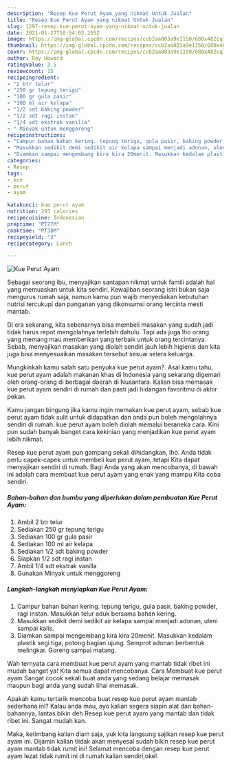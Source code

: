 ```yaml
---
description: "Resep Kue Perut Ayam yang nikmat Untuk Jualan"
title: "Resep Kue Perut Ayam yang nikmat Untuk Jualan"
slug: 1297-resep-kue-perut-ayam-yang-nikmat-untuk-jualan
date: 2021-01-27T10:54:03.255Z
image: https://img-global.cpcdn.com/recipes/ccb2aa803a9e1150/680x482cq70/kue-perut-ayam-foto-resep-utama.jpg
thumbnail: https://img-global.cpcdn.com/recipes/ccb2aa803a9e1150/680x482cq70/kue-perut-ayam-foto-resep-utama.jpg
cover: https://img-global.cpcdn.com/recipes/ccb2aa803a9e1150/680x482cq70/kue-perut-ayam-foto-resep-utama.jpg
author: Ray Howard
ratingvalue: 3.5
reviewcount: 15
recipeingredient:
- "2 btr telur"
- "250 gr tepung terigu"
- "100 gr gula pasir"
- "100 ml air kelapa"
- "1/2 sdt baking powder"
- "1/2 sdt ragi instan"
- "1/4 sdt ekstrak vanilla"
- " Minyak untuk menggoreng"
recipeinstructions:
- "Campur bahan bahan kering. tepung terigu, gula pasir, baking powder, ragi instan. Masukkan telur aduk bersama bahan kering."
- "Masukkan sedikit demi sedikit air kelapa sampai menjadi adonan, uleni sampai kalis."
- "Diamkan sampai mengembang kira kira 20menit. Masukkan kedalam plastik segi tiga, potong bagian ujung. Semprot adonan berbentuk melingkar. Goreng sampai matang."
categories:
- Resep
tags:
- kue
- perut
- ayam

katakunci: kue perut ayam 
nutrition: 293 calories
recipecuisine: Indonesian
preptime: "PT27M"
cooktime: "PT38M"
recipeyield: "3"
recipecategory: Lunch

---
```



![Kue Perut Ayam](https://img-global.cpcdn.com/recipes/ccb2aa803a9e1150/680x482cq70/kue-perut-ayam-foto-resep-utama.jpg)

Sebagai seorang ibu, menyajikan santapan nikmat untuk famili adalah hal yang memuaskan untuk kita sendiri. Kewajiban seorang istri bukan saja mengurus rumah saja, namun kamu pun wajib menyediakan kebutuhan nutrisi tercukupi dan panganan yang dikonsumsi orang tercinta mesti mantab.

Di era  sekarang, kita sebenarnya bisa membeli masakan yang sudah jadi tidak harus repot mengolahnya terlebih dahulu. Tapi ada juga lho orang yang memang mau memberikan yang terbaik untuk orang tercintanya. Sebab, menyajikan masakan yang diolah sendiri jauh lebih higienis dan kita juga bisa menyesuaikan masakan tersebut sesuai selera keluarga. 



Mungkinkah kamu salah satu penyuka kue perut ayam?. Asal kamu tahu, kue perut ayam adalah makanan khas di Indonesia yang sekarang digemari oleh orang-orang di berbagai daerah di Nusantara. Kalian bisa memasak kue perut ayam sendiri di rumah dan pasti jadi hidangan favoritmu di akhir pekan.

Kamu jangan bingung jika kamu ingin memakan kue perut ayam, sebab kue perut ayam tidak sulit untuk didapatkan dan anda pun boleh mengolahnya sendiri di rumah. kue perut ayam boleh diolah memalui beraneka cara. Kini pun sudah banyak banget cara kekinian yang menjadikan kue perut ayam lebih nikmat.

Resep kue perut ayam pun gampang sekali dihidangkan, lho. Anda tidak perlu capek-capek untuk membeli kue perut ayam, tetapi Kita dapat menyajikan sendiri di rumah. Bagi Anda yang akan mencobanya, di bawah ini adalah cara membuat kue perut ayam yang enak yang mampu Kita coba sendiri.

<!--inarticleads1-->

##### Bahan-bahan dan bumbu yang diperlukan dalam pembuatan Kue Perut Ayam:

1. Ambil 2 btr telur
1. Sediakan 250 gr tepung terigu
1. Sediakan 100 gr gula pasir
1. Sediakan 100 ml air kelapa
1. Sediakan 1/2 sdt baking powder
1. Siapkan 1/2 sdt ragi instan
1. Ambil 1/4 sdt ekstrak vanilla
1. Gunakan  Minyak untuk menggoreng




<!--inarticleads2-->

##### Langkah-langkah menyiapkan Kue Perut Ayam:

1. Campur bahan bahan kering. tepung terigu, gula pasir, baking powder, ragi instan. Masukkan telur aduk bersama bahan kering.
1. Masukkan sedikit demi sedikit air kelapa sampai menjadi adonan, uleni sampai kalis.
1. Diamkan sampai mengembang kira kira 20menit. Masukkan kedalam plastik segi tiga, potong bagian ujung. Semprot adonan berbentuk melingkar. Goreng sampai matang.




Wah ternyata cara membuat kue perut ayam yang mantab tidak ribet ini mudah banget ya! Kita semua dapat mencobanya. Cara Membuat kue perut ayam Sangat cocok sekali buat anda yang sedang belajar memasak maupun bagi anda yang sudah lihai memasak.

Apakah kamu tertarik mencoba buat resep kue perut ayam mantab sederhana ini? Kalau anda mau, ayo kalian segera siapin alat dan bahan-bahannya, lantas bikin deh Resep kue perut ayam yang mantab dan tidak ribet ini. Sangat mudah kan. 

Maka, ketimbang kalian diam saja, yuk kita langsung sajikan resep kue perut ayam ini. Dijamin kalian tiidak akan menyesal sudah bikin resep kue perut ayam mantab tidak rumit ini! Selamat mencoba dengan resep kue perut ayam lezat tidak rumit ini di rumah kalian sendiri,oke!.

